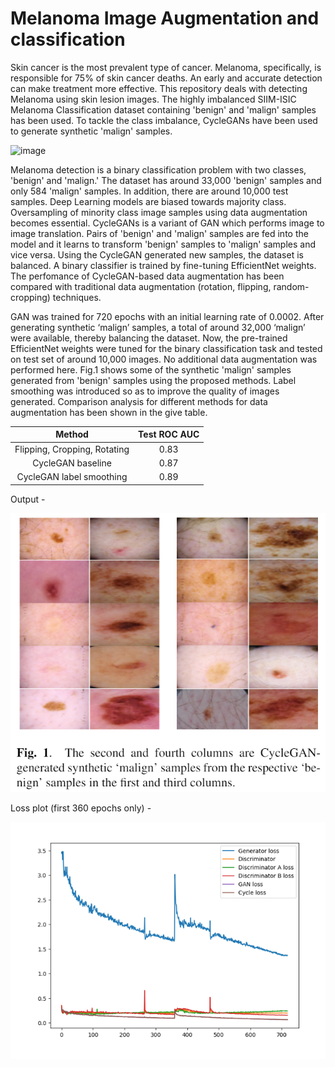 # Melanoma Image Augmentation and classification

Skin cancer is the most prevalent type of cancer. Melanoma, specifically, is responsible for 75% of skin cancer deaths. An early and accurate detection can make treatment more effective. This repository deals with detecting Melanoma using skin lesion images. The highly imbalanced SIIM-ISIC Melanoma Classification dataset containing 'benign' and 'malign' samples has been used. To tackle the class imbalance, CycleGANs have been used to generate synthetic 'malign' samples.

![image](https://user-images.githubusercontent.com/49569284/141083557-636b7464-bc2d-4552-802c-e5950286145f.png)

Melanoma detection is a binary classification problem with two classes, 'benign' and 'malign.' The dataset has around 33,000 'benign' samples and only 584 'malign' samples. In addition, there are around 10,000 test samples. Deep Learning models are biased towards majority class. Oversampling of minority class image samples using data augmentation becomes essential. CycleGANs is a variant of GAN which performs image to image translation. Pairs of 'benign' and 'malign' samples are fed into the model and it learns to transform 'benign' samples to 'malign' samples and vice versa. Using the CycleGAN generated new samples, the dataset is balanced. A binary classifier is trained by fine-tuning EfficientNet weights. The perfomance of CycleGAN-based data augmentation has been compared with traditional data augmentation (rotation, flipping, random-cropping) techniques.

GAN was trained for 720 epochs with an initial learning rate of 0.0002. After generating synthetic ‘malign’ samples, a total of around 32,000 ‘malign’ were available, thereby balancing the dataset. Now, the pre-trained EfficientNet weights were tuned for the binary classification task and tested on test set of around 10,000 images. No additional data augmentation was performed here. Fig.1 shows some of the synthetic 'malign' samples generated from 'benign' samples using the proposed methods. Label smoothing was introduced so as to improve the quality of images generated. Comparison analysis for different methods for data augmentation has been shown in the give table.

|            Method            	| Test ROC AUC 	|
|:----------------------------:	|:------------:	|
| Flipping, Cropping, Rotating 	|     0.83     	|
|       CycleGAN baseline      	|     0.87     	|
|   CycleGAN label smoothing   	|     0.89     	|

Output -

![](https://github.com/sm823zw/Melanoma-Image-Augmentation-and-classification/blob/main/Images/output.png)

Loss plot (first 360 epochs only) - 


![](https://github.com/sm823zw/Melanoma-Image-Augmentation-and-classification/blob/main/Images/lossplot_label_smoothing.png)
